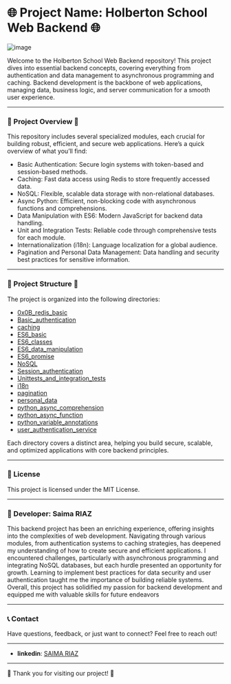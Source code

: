 # 🌐 Project Name: Holberton School Web Backend 🌐

![image](https://github.com/user-attachments/assets/35e378c8-dfb7-4592-8e73-127d7217bc6d)

Welcome to the Holberton School Web Backend repository! This project dives into essential backend concepts, covering everything from authentication and data management to asynchronous programming and caching. Backend development is the backbone of web applications, managing data, business logic, and server communication for a smooth user experience.

---

### 📜 Project Overview 📜

This repository includes several specialized modules, each crucial for building robust, efficient, and secure web applications. Here’s a quick overview of what you’ll find:

- Basic Authentication: Secure login systems with token-based and session-based methods.
- Caching: Fast data access using Redis to store frequently accessed data.
- NoSQL: Flexible, scalable data storage with non-relational databases.
- Async Python: Efficient, non-blocking code with asynchronous functions and comprehensions.
- Data Manipulation with ES6: Modern JavaScript for backend data handling.
- Unit and Integration Tests: Reliable code through comprehensive tests for each module.
- Internationalization (i18n): Language localization for a global audience.
- Pagination and Personal Data Management: Data handling and security best practices for sensitive information.

---

### 📂 Project Structure 📂

The project is organized into the following directories:

- [0x0B_redis_basic](https://github.com/saima-riaz/holbertonschool-web_back_end/tree/main/0x0B_redis_basic)
- [Basic_authentication](https://github.com/saima-riaz/holbertonschool-web_back_end/tree/main/Basic_authentication)
- [caching](https://github.com/saima-riaz/holbertonschool-web_back_end/tree/main/caching)
- [ES6_basic](https://github.com/saima-riaz/holbertonschool-web_back_end/tree/main/ES6_basic)
- [ES6_classes](https://github.com/saima-riaz/holbertonschool-web_back_end/tree/main/ES6_classes)
- [ES6_data_manipulation](https://github.com/saima-riaz/holbertonschool-web_back_end/tree/main/ES6_data_manipulation)
- [ES6_promise](https://github.com/saima-riaz/holbertonschool-web_back_end/tree/main/ES6_promise)
- [NoSQL](https://github.com/saima-riaz/holbertonschool-web_back_end/tree/main/NoSQL)
- [Session_authentication](https://github.com/saima-riaz/holbertonschool-web_back_end/tree/main/Session_authentication)
- [Unittests_and_integration_tests](https://github.com/saima-riaz/holbertonschool-web_back_end/tree/main/Unittests_and_integration_tests)
- [i18n](https://github.com/saima-riaz/holbertonschool-web_back_end/tree/main/i18n)
- [pagination](https://github.com/saima-riaz/holbertonschool-web_back_end/tree/main/pagination)
- [personal_data](https://github.com/saima-riaz/holbertonschool-web_back_end/tree/main/personal_data)
- [python_async_comprehension](https://github.com/saima-riaz/holbertonschool-web_back_end/tree/main/python_async_comprehension)
- [python_async_function](https://github.com/saima-riaz/holbertonschool-web_back_end/tree/main/python_async_function)
- [python_variable_annotations](https://github.com/saima-riaz/holbertonschool-web_back_end/tree/main/python_variable_annotations)
- [user_authentication_service](https://github.com/saima-riaz/holbertonschool-web_back_end/tree/main/user_authentication_service)

Each directory covers a distinct area, helping you build secure, scalable, and optimized applications with core backend principles.

---
### 📄 License

This project is licensed under the MIT License. 

---
### 👤 Developer: Saima RIAZ

This backend project has been an enriching experience, offering insights into the complexities of web development. Navigating through various modules, from authentication systems to caching strategies, has deepened my understanding of how to create secure and efficient applications. I encountered challenges, particularly with asynchronous programming and integrating NoSQL databases, but each hurdle presented an opportunity for growth. Learning to implement best practices for data security and user authentication taught me the importance of building reliable systems. Overall, this project has solidified my passion for backend development and equipped me with valuable skills for future endeavors

---

### 📞 Contact
Have questions, feedback, or just want to connect? Feel free to reach out!

---

- **linkedin**: [SAIMA RIAZ](https://www.linkedin.com/in/saima-riaz-178ab7194/)
---

🌟 Thank you for visiting our project! 🌟